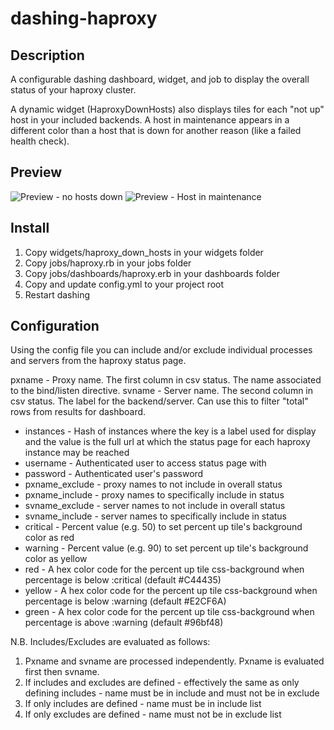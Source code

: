 # dashing-haproxy

## Description

A configurable dashing dashboard, widget, and job to display the overall status of your haproxy cluster.

A dynamic widget (HaproxyDownHosts) also displays tiles for each "not up" host in your included backends. A host in maintenance appears in a different color than a host that is down for another reason (like a failed health check).

## Preview

![Preview - no hosts down](https://github.com/rstruber/dashing-haproxy/blob/master/Preview.png)
![Preview - Host in maintenance](https://github.com/rstruber/dashing-haproxy/blob/master/PreviewMaintenance.png)

## Install

1. Copy widgets/haproxy\_down\_hosts in your widgets folder
2. Copy jobs/haproxy.rb in your jobs folder
3. Copy jobs/dashboards/haproxy.erb in your dashboards folder
4. Copy and update config.yml to your project root
5. Restart dashing

## Configuration

Using the config file you can include and/or exclude individual processes and servers from the haproxy status page.

pxname - Proxy name. The first column in csv status. The name associated to the bind/listen directive.
svname - Server name. The second column in csv status. The label for the backend/server. Can use this to filter "total" rows from results for dashboard.

* instances - Hash of instances where the key is a label used for display and the value is the full url at which the status page for each haproxy instance may be reached
* username - Authenticated user to access status page with
* password - Authenticated user's password
* pxname\_exclude - proxy names to not include in overall status
* pxname\_include - proxy names to specifically include in status
* svname\_exclude - server names to not include in overall status
* svname\_include - server names to specifically include in status
* critical - Percent value (e.g. 50) to set percent up tile's background color as red
* warning - Percent value (e.g. 90) to set percent up tile's background color as yellow
* red - A hex color code for the percent up tile css-background when percentage is below :critical (default #C44435)
* yellow - A hex color code for the percent up tile css-background when percentage is below :warning (default #E2CF6A)
* green - A hex color code for the percent up tile css-background when percentage is above :warning (default #96bf48)

N.B. Includes/Excludes are evaluated as follows:

1. Pxname and svname are processed independently. Pxname is evaluated first then svname.
2. If includes and excludes are defined - effectively the same as only defining includes - name must be in include and must not be in exclude
3. If only includes are defined - name must be in include list
4. If only excludes are defined - name must not be in exclude list
